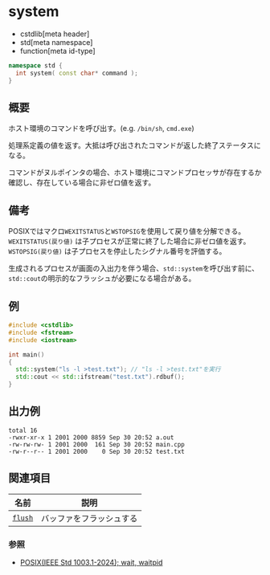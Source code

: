 # system
* cstdlib[meta header]
* std[meta namespace]
* function[meta id-type]

```cpp
namespace std {
  int system( const char* command );
}
```

## 概要

ホスト環境のコマンドを呼び出す。(e.g. `/bin/sh`, `cmd.exe`)

処理系定義の値を返す。大抵は呼び出されたコマンドが返した終了ステータスになる。

コマンドがヌルポインタの場合、ホスト環境にコマンドプロセッサが存在するか確認し、存在している場合に非ゼロ値を返す。

## 備考

POSIXではマクロ`WEXITSTATUS`と`WSTOPSIG`を使用して戻り値を分解できる。
`WEXITSTATUS(戻り値)` は子プロセスが正常に終了した場合に非ゼロ値を返す。
`WSTOPSIG(戻り値)` は子プロセスを停止したシグナル番号を評価する。

生成されるプロセスが画面の入出力を伴う場合、`std::system`を呼び出す前に、`std::cout`の明示的なフラッシュが必要になる場合がある。

## 例

```cpp example
#include <cstdlib>
#include <fstream>
#include <iostream>

int main()
{
  std::system("ls -l >test.txt"); // "ls -l >test.txt"を実行
  std::cout << std::ifstream("test.txt").rdbuf();
}
```

## 出力例

```
total 16
-rwxr-xr-x 1 2001 2000 8859 Sep 30 20:52 a.out
-rw-rw-rw- 1 2001 2000  161 Sep 30 20:52 main.cpp
-rw-r--r-- 1 2001 2000    0 Sep 30 20:52 test.txt
```

## 関連項目

| 名前                           | 説明                                                   |
|--------------------------------|--------------------------------------------------------|
| [`flush`](../ostream/flush.md) | バッファをフラッシュする                               |

### 参照

- [POSIX(IEEE Std 1003.1-2024); wait, waitpid](https://pubs.opengroup.org/onlinepubs/9799919799.2024edition/functions/waitpid.html)
